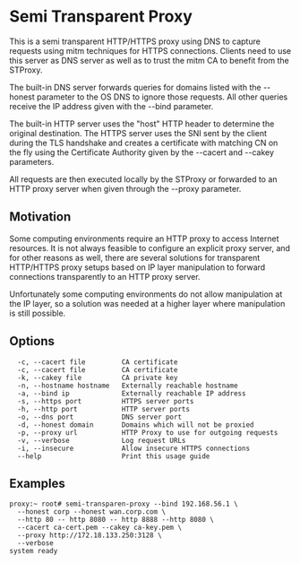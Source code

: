 # Semi Transparent Proxy

This is a semi transparent HTTP/HTTPS proxy using DNS to capture requests using mitm techniques for HTTPS connections.
Clients need to use this server as DNS server as well as to trust the mitm CA to benefit from the STProxy.

The built-in DNS server forwards queries for domains listed with the --honest parameter to the OS DNS to ignore those
requests. All other queries receive the IP address given with the --bind parameter.

The built-in HTTP server uses the "host" HTTP header to determine the original destination. The HTTPS server uses the 
SNI sent by the client during the TLS handshake and creates a certificate with matching CN on the fly using the 
Certificate Authority given by the --cacert and --cakey parameters. 

All requests are then executed locally by the STProxy or forwarded to an HTTP proxy server when given through the 
--proxy parameter. 

## Motivation

Some computing environments require an HTTP proxy to access Internet resources. It is not always feasible to configure 
an explicit proxy server, and for other reasons as well, there are several solutions for transparent HTTP/HTTPS proxy 
setups based on IP layer manipulation to forward connections transparently to an HTTP proxy server. 

Unfortunately some computing environments do not allow manipulation at the IP layer, so a solution was needed at a 
higher layer where manipulation is still possible.  

## Options

``` shell
  -c, --cacert file         CA certificate                          
  -c, --cacert file         CA certificate                          
  -k, --cakey file          CA private key                          
  -n, --hostname hostname   Externally reachable hostname           
  -a, --bind ip             Externally reachable IP address         
  -s, --https port          HTTPS server ports                      
  -h, --http port           HTTP server ports                       
  -o, --dns port            DNS server port                         
  -d, --honest domain       Domains which will not be proxied       
  -p, --proxy url           HTTP Proxy to use for outgoing requests 
  -v, --verbose             Log request URLs                        
  -i, --insecure            Allow insecure HTTPS connections        
  --help                    Print this usage guide                  
```

## Examples

``` shell
proxy:~ root# semi-transparen-proxy --bind 192.168.56.1 \
  --honest corp --honest wan.corp.com \
  --http 80 -- http 8080 -- http 8888 --http 8080 \
  --cacert ca-cert.pem --cakey ca-key.pem \
  --proxy http://172.18.133.250:3128 \
  --verbose
system ready
```
